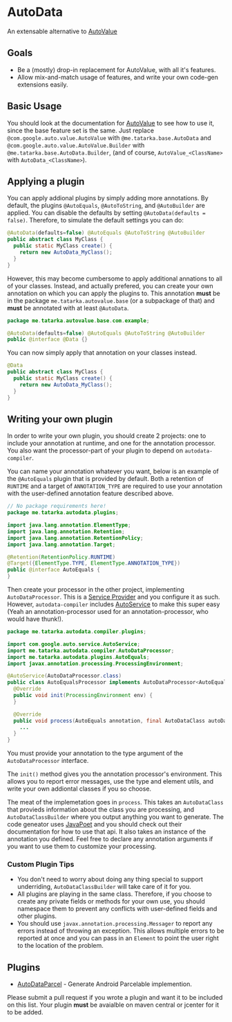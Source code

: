 # AutoData
An extensable alternative to [AutoValue](https://github.com/google/auto/tree/master/value)

## Goals
- Be a (mostly) drop-in replacement for AutoValue, with all it's features.
- Allow mix-and-match usage of features, and write your own code-gen extensions easily.

## Basic Usage
You should look at the documentation for [AutoValue](https://github.com/google/auto/tree/master/value) to see how to use it, since the base feature set is the same. Just replace `@com.google.auto.value.AutoValue` with `@me.tatarka.base.AutoData` and `@com.google.auto.value.AutoValue.Builder` with `@me.tatarka.base.AutoData.Builder`, (and of course, `AutoValue_<ClassName>` with `AutoData_<ClassName>`).

## Applying a plugin

You can apply addional plugins by simply adding more annotations. By default, the plugins `@AutoEquals`, `@AutoToString`, and `@AutoBuilder` are applied. You can disable the defaults by setting `@AutoData(defaults = false)`. Therefore, to simulate the default settings you can do:
```java
@AutoData(defaults=false) @AutoEquals @AutoToString @AutoBuilder
public abstract class MyClass {
  public static MyClass create() {
    return new AutoData_MyClass();
  }
}
```

However, this may become cumbersome to apply additional annations to all of your classes. Instead, and actually prefered, you can create your own annotation on which you can apply the plugins to. This annotation **must** be in the package `me.tatarka.autovalue.base` (or a subpackage of that) and **must** be annotated with at least `@AutoData`.
```java
package me.tatarka.autovalue.base.com.example;

@AutoData(defaults=false) @AutoEquals @AutoToString @AutoBuilder
public @interface @Data {}
```

You can now simply apply that annotation on your classes instead.
```java
@Data
public abstract class MyClass {
  public static MyClass create() {
    return new AutoData_MyClass();
  }
}
```

## Writing your own plugin
In order to write your own plugin, you should create 2 projects: one to include your annotation at runtime, and one for the annotation processor. You also want the processor-part of your plugin to depend on `autodata-compiler`.

You can name your annotation whatever you want, below is an example of the `@AutoEquals` plugin that is provided by default. Both a retention of `RUNTIME` and a target of `ANNOTATION_TYPE` are required to use your annotation with the user-defined annotation feature described above.
```java
// No package requirements here!
package me.tatarka.autodata.plugins;

import java.lang.annotation.ElementType;
import java.lang.annotation.Retention;
import java.lang.annotation.RetentionPolicy;
import java.lang.annotation.Target;

@Retention(RetentionPolicy.RUNTIME)
@Target({ElementType.TYPE, ElementType.ANNOTATION_TYPE})
public @interface AutoEquals {
}
```

Then create your processor in the other project, implementing `AutoDataProcessor`. This is a [Service Provider](https://docs.oracle.com/javase/tutorial/sound/SPI-intro.html) and you configure it as such. However, `autodata-compiler` includes [AutoService](https://github.com/google/auto/tree/master/service) to make this super easy (Yeah an annotation-processor used for an annotation-processor, who would have thunk!).
```java
package me.tatarka.autodata.compiler.plugins;

import com.google.auto.service.AutoService;
import me.tatarka.autodata.compiler.AutoDataProcessor;
import me.tatarka.autodata.plugins.AutoEquals;
import javax.annotation.processing.ProcessingEnvironment;

@AutoService(AutoDataProcessor.class)
public class AutoEqualsProcessor implements AutoDataProcessor<AutoEquals> {
  @Override
  public void init(ProcessingEnvironment env) {
  }

  @Override
  public void process(AutoEquals annotation, final AutoDataClass autoDataClass, AutoDataClassBuilder genClassBuilder) {
    ...
  }
}
```
You must provide your annotation to the type argument of the `AutoDataProcessor` interface.

The `init()` method gives you the annotation processor's environment. This allows you to report error messages, use the type and element utils, and write your own addiontal classes if you so choose.

The meat of the implemetation goes in `process`. This takes an `AutoDataClass` that provieds information about the class you are processing, and `AutoDataClassBuilder` where you output anything you want to generate. The code geneator uses [JavaPoet](https://github.com/square/javapoet) and you should check out their documentation for how to use that api. It also takes an instance of the annotation you defined. Feel free to declare any annotation arguments if you want to use them to customize your processing.

### Custom Plugin Tips
- You don't need to worry about doing any thing special to support underriding, `AutoDataClassBuilder` will take care of it for you.
- All plugins are playing in the same class. Therefore, if you choose to create any private fields or methods for your own use, you should namespace them to prevent any conflicts with user-defined fields and other plugins.
- You should use `javax.annotation.processing.Messager` to report any errors instead of throwing an exception. This allows multiple errors to be reported at once and you can pass in an `Element` to point the user right to the location of the problem.

## Plugins
- [AutoDataParcel](https://github.com/evant/autodata-parcel) - Generate Android Parcelable implemention.

Please submit a pull request if you wrote a plugin and want it to be included on this list. Your plugin **must** be avaialble on maven central or jcenter for it to be added.
